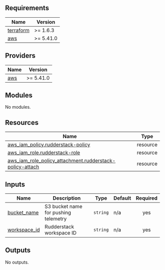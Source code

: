 ## Requirements

| Name | Version |
|------|---------|
| <a name="requirement_terraform"></a> [terraform](#requirement\_terraform) | >= 1.6.3 |
| <a name="requirement_aws"></a> [aws](#requirement\_aws) | >= 5.41.0 |

## Providers

| Name | Version |
|------|---------|
| <a name="provider_aws"></a> [aws](#provider\_aws) | >= 5.41.0 |

## Modules

No modules.

## Resources

| Name | Type |
|------|------|
| [aws_iam_policy.rudderstack-policy](https://registry.terraform.io/providers/hashicorp/aws/latest/docs/resources/iam_policy) | resource |
| [aws_iam_role.rudderstack-role](https://registry.terraform.io/providers/hashicorp/aws/latest/docs/resources/iam_role) | resource |
| [aws_iam_role_policy_attachment.rudderstack-policy-attach](https://registry.terraform.io/providers/hashicorp/aws/latest/docs/resources/iam_role_policy_attachment) | resource |

## Inputs

| Name | Description | Type | Default | Required |
|------|-------------|------|---------|:--------:|
| <a name="input_bucket_name"></a> [bucket\_name](#input\_bucket\_name) | S3 bucket name for pushing telemetry | `string` | n/a | yes |
| <a name="input_workspace_id"></a> [workspace\_id](#input\_workspace\_id) | Rudderstack workspace ID | `string` | n/a | yes |

## Outputs

No outputs.

